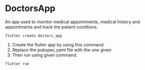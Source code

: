 # DoctorsApp
An app used to monitor medical appointments, medical history and appointments and track the patient condtions.
```
flutter create doctors_app
```
1. Create the flutter app by using this command.
2. Replace the pubspec.yaml file with the one given
3. Then run using given command.
```
flutter run
```
